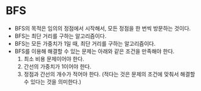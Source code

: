 # BFS

- BFS의 목적은 임의의 정점에서 시작해서, 모든 정점을 한 번씩 방문하는 것이다.
- BFS는 최단 거리를 구하는 알고리즘이다.
- BFS는 모든 가중치가 1일 때, 최단 거리를 구하는 알고리즘이다.
- BFS를 이용해 해결할 수 있는 문제는 아래와 같은 조건을 만족해야 한다.
  1. 최소 비용 문제이어야 한다.
  2. 간선의 가중치가 1이어야 한다.
  3. 정점과 간선의 개수가 적어야 한다. (적다는 것은 문제의 조건에 맞춰서 해결할 수 있다는 것을 의미한다.)